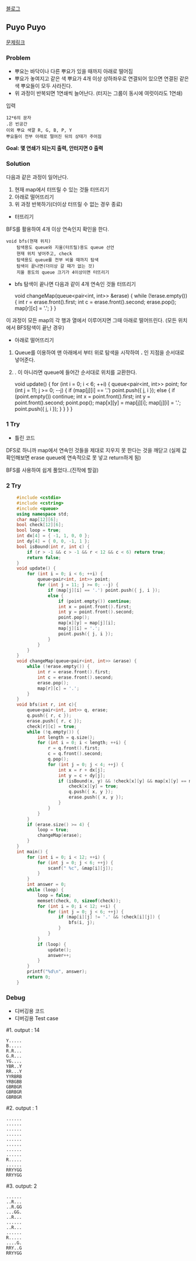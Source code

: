 [블로그](https://www.notion.so/doyuni/11559-Puyo-Puyo-393a3fad7530416fa6adcd8d816c3687)

## Puyo Puyo

[문제링크](https://www.acmicpc.net/problem/11559)

### Problem

- 뿌요는 바닥이나 다른 뿌요가 있을 때까지 아래로 떨어짐
- 뿌요가 놓여지고 같은 색 뿌요가 4개 이상 상하좌우로 연결되어 있으면
연결된 같은 색 뿌요들이 모두 사라진다.
- 위 과정이 반복되면 1연쇄씩 늘어난다. (터지는 그룹이 동시에 여럿이라도 1연쇄)

입력

    12*6의 문자
    .은 빈공간
    이외 뿌요 색깔 R, G, B, P, Y
    뿌요들이 전부 아래로 떨어진 뒤의 상태가 주어짐

**Goal: 몇 연쇄가 되는지 출력, 안터지면 0 출력**

### Solution

다음과 같은 과정이 일어난다.

1. 현재 map에서 터뜨릴 수 있는 것들 터뜨리기
2. 아래로 떨어뜨리기
3. 위 과정 반복하기(더이상 터뜨릴 수 없는 경우 종료)
- 터뜨리기

BFS를 활용하여 4개 이상 연속인지 확인을 한다.

    void bfs(현재 위치)
    	탐색용도 queue와 지울(터뜨릴)용도 queue 선언
    	현재 위치 넣어주고, check
    	탐색용도 queue를 전부 비울 때까지 탐색
    	탐색이 끝나면(더이상 갈 때가 없는 것)
    	지울 용도의 queue 크기가 4이상이면 터뜨리기

- bfs 탐색이 끝나면 다음과 같이 4개 연속인 것들 터뜨리기

    void changeMap(queue<pair<int, int>> &erase) {
    	while (!erase.empty()) {
    		int r = erase.front().first;
    		int c = erase.front().second;
    		erase.pop();
    		map[r][c] = '.';
    	}
    }

이 과정이 모든 map의 각 행과 열에서 이루어지면 그때 아래로 떨어뜨린다.
(모든 위치에서 BFS탐색이 끝난 경우)

- 아래로 떨어뜨리기
1. Queue를 이용하여 맨 아래에서 부터 위로 탐색을 시작하여 **.** 인 지점을 순서대로 넣어준다.
2. . 이 아니라면 queue에 들어간 순서대로 위치를 교환한다.

    void update() {
    	for (int i = 0; i < 6; ++i) {
    		queue<pair<int, int>> point;
    		for (int j = 11; j >= 0; --j) {
    			if (map[j][i] == '.') point.push({ j, i });
    			else {
    				if (point.empty()) continue;
    				int x = point.front().first;
    				int y = point.front().second;
    				point.pop();
    				map[x][y] = map[j][i];
    				map[j][i] = '.';
    				point.push({ j, i });
    			}
    		}
    	}
    }

### 1 Try

- 틀린 코드

DFS로 하니까 map에서 연속인 것들을 제대로 지우지 못 한다는 것을 깨닫고
(실제 값 확인해보면 erase queue에 연속적으로 못 넣고 return하게 됨)

BFS를 사용하여 쉽게 풀었다..(진작에 할걸)

### 2 Try
```c++
    #include <cstdio>
    #include <cstring>
    #include <queue>
    using namespace std;
    char map[12][6];
    bool check[12][6];
    bool loop = true;
    int dx[4] = { -1, 1, 0, 0 };
    int dy[4] = { 0, 0, -1, 1 };
    bool isBound(int r, int c) {
    	if (r > -1 && c > -1 && r < 12 && c < 6) return true;
    	return false;
    }
    void update() {
    	for (int i = 0; i < 6; ++i) {
    		queue<pair<int, int>> point;
    		for (int j = 11; j >= 0; --j) {
    			if (map[j][i] == '.') point.push({ j, i });
    			else {
    				if (point.empty()) continue;
    				int x = point.front().first;
    				int y = point.front().second;
    				point.pop();
    				map[x][y] = map[j][i];
    				map[j][i] = '.';
    				point.push({ j, i });
    			}
    		}
    	}
    }
    void changeMap(queue<pair<int, int>> &erase) {
    	while (!erase.empty()) {
    		int r = erase.front().first;
    		int c = erase.front().second;
    		erase.pop();
    		map[r][c] = '.';
    	}
    }
    void bfs(int r, int c){
    	queue<pair<int, int>> q, erase;
    	q.push({ r, c });
    	erase.push({ r, c });
    	check[r][c] = true;
    	while (!q.empty()) {
    		int length = q.size();
    		for (int i = 0; i < length; ++i) {
    			r = q.front().first;
    			c = q.front().second;
    			q.pop();
    			for (int j = 0; j < 4; ++j) {
    				int x = r + dx[j];
    				int y = c + dy[j];
    				if (isBound(x, y) && !check[x][y] && map[x][y] == map[r][c] && map[x][y] != '.') {
    					check[x][y] = true;
    					q.push({ x, y });
    					erase.push({ x, y });
    				}	
    			}
    		}
    	}
    	if (erase.size() >= 4) {
    		loop = true;
    		changeMap(erase);
    	}
    }
    int main() {
    	for (int i = 0; i < 12; ++i) {
    		for (int j = 0; j < 6; ++j) {
    			scanf(" %c", &map[i][j]);
    		}
    	}
    	int answer = 0;
    	while (loop) {
    		loop = false;
    		memset(check, 0, sizeof(check));
    		for (int i = 0; i < 12; ++i) {
    			for (int j = 0; j < 6; ++j) {
    				if (map[i][j] != '.' && !check[i][j]) {
    					bfs(i, j);
    				}
    			}
    		}
    		if (loop) {
    			update();
    			answer++;
    		}
    	}
    	printf("%d\n", answer);
    	return 0;
    }
```
### Debug

- 디버깅용 코드
- 디버깅용 Test case

#1. output : 14

    Y.....
    B.....
    R.R...
    G.R...
    YG....
    YBR..Y
    RR...Y
    YYRBRB
    YRBGBB
    GBRBGR
    GBRBGR
    GBRBGR

#2. output : 1

    ......
    ......
    ......
    ......
    ......
    ......
    ......
    ......
    R.....
    ......
    RRYYGG
    RRYYGG

#3. output: 2

    ......
    ..R...
    ..R.GG
    ...GG.
    ..R...
    ......
    ..R...
    ......
    R.....
    ....G.
    RRY..G
    RRYYGG
